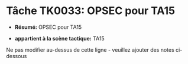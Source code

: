# Tâche TK0033: OPSEC pour TA15

* **Résumé:** OPSEC pour TA15

* **appartient à la scène tactique:** TA15

Ne pas modifier au-dessus de cette ligne - veuillez ajouter des notes ci-dessous